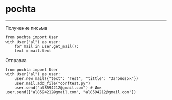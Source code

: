# pochta
----------
Получение письма
```
from pochta import User
with User("al") as user:
    for mail in user.get_mail():
    text = mail.text
```

Отправка
```
from pochta import User
with User("al") as user:
    user.new_mail({"text": "Test", "tittle": "Заголовок"})
    user.mail.add_file("conftest.py")
    user.send("al8594212@gmail.com") # Или user.send(["al8594212@gmail.com", "al8594212@gmail.com"])
```
